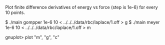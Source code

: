 Plot finite difference derivatives of energy vs force (step is 1e-6)
for every 10 points.

$ ./main gompper 1e-6 10 < ../../../data/rbc/laplace/1.off > g
$ ./main meyer   1e-6 10 < ../../../data/rbc/laplace/1.off > m

gnuplot> plot "m", "g", "c"
